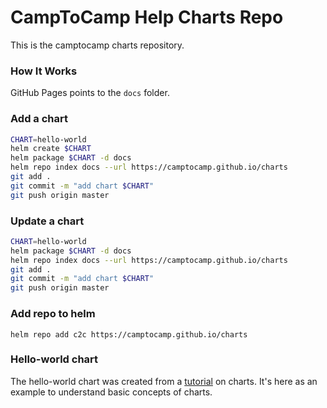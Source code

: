 # CampToCamp Help Charts Repo

This is the camptocamp charts repository.

### How It Works

GitHub Pages points to the `docs` folder.

### Add a chart

```bash
CHART=hello-world
helm create $CHART
helm package $CHART -d docs
helm repo index docs --url https://camptocamp.github.io/charts
git add .
git commit -m "add chart $CHART"
git push origin master
```

### Update a chart

```bash
CHART=hello-world
helm package $CHART -d docs
helm repo index docs --url https://camptocamp.github.io/charts
git add .
git commit -m "add chart $CHART"
git push origin master
```

### Add repo to helm

```
helm repo add c2c https://camptocamp.github.io/charts
```

### Hello-world chart

The hello-world chart was created from a [tutorial](https://hackernoon.com/the-missing-ci-cd-kubernetes-component-helm-package-manager-1fe002aac680) on charts. It's here as an example to understand basic concepts of charts.
